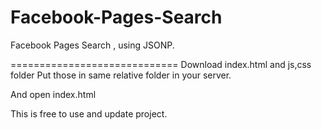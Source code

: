 Facebook-Pages-Search
=======================

Facebook Pages Search , using JSONP. 

=============================
Download index.html and js,css folder 
Put those in same relative folder in your server.

And open index.html

This is free to use and update project.
